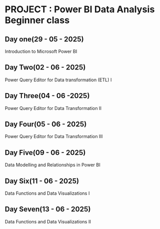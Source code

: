 # PROJECT : Power BI Data Analysis Beginner class

## Day one(29 - 05 - 2025)

Introduction to Microsoft Power BI 

## Day Two(02 - 06 - 2025)

Power Query Editor for Data transformation (ETL) I

## Day Three(04 - 06 -2025)

Power Query Editor for Data Transformation II

## Day Four(05 - 06 - 2025)

Power Query Editor for Data Transformation III

## Day Five(09 - 06 - 2025)

Data Modelling and Relationships in Power BI

## Day Six(11 - 06 - 2025)

Data Functions and Data Visualizations I

## Day Seven(13 - 06 - 2025)

Data Functions and Data Visualizations II


